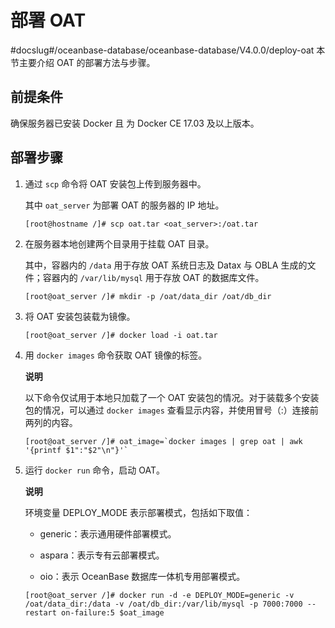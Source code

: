 # 部署 OAT
#docslug#/oceanbase-database/oceanbase-database/V4.0.0/deploy-oat
本节主要介绍 OAT 的部署方法与步骤。

## 前提条件

确保服务器已安装 Docker 且 为 Docker CE 17.03 及以上版本。

## 部署步骤

1. 通过 `scp` 命令将 OAT 安装包上传到服务器中。

   其中 `oat_server` 为部署 OAT 的服务器的 IP 地址。

   ```shell
   [root@hostname /]# scp oat.tar <oat_server>:/oat.tar
   ```

2. 在服务器本地创建两个目录用于挂载 OAT 目录。

   其中，容器内的 `/data` 用于存放 OAT 系统日志及 Datax 与 OBLA 生成的文件；容器内的 `/var/lib/mysql` 用于存放 OAT 的数据库文件。

   ```shell
   [root@oat_server /]# mkdir -p /oat/data_dir /oat/db_dir
   ```

3. 将 OAT 安装包装载为镜像。

   ```shell
   [root@oat_server /]# docker load -i oat.tar
   ```

4. 用 `docker images` 命令获取 OAT 镜像的标签。

   **说明**

   以下命令仅试用于本地只加载了一个 OAT 安装包的情况。对于装载多个安装包的情况，可以通过 `docker images` 查看显示内容，并使用冒号（:）连接前两列的内容。

   ```shell
   [root@oat_server /]# oat_image=`docker images | grep oat | awk '{printf $1":"$2"\n"}'`
   ```

5. 运行 `docker run` 命令，启动 OAT。

   **说明**

   环境变量 DEPLOY_MODE 表示部署模式，包括如下取值：
   * generic：表示通用硬件部署模式。

   * aspara：表示专有云部署模式。

   * oio：表示 OceanBase 数据库一体机专用部署模式。

   ```shell
   [root@oat_server /]# docker run -d -e DEPLOY_MODE=generic -v /oat/data_dir:/data -v /oat/db_dir:/var/lib/mysql -p 7000:7000 --restart on-failure:5 $oat_image
   ```

